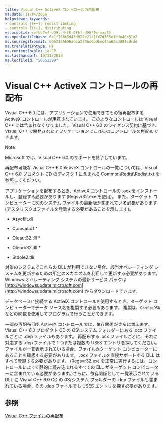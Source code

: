 ```yaml
---
title: Visual C++ ActiveX コントロールの再配布
ms.date: 11/04/2016
helpviewer_keywords:
- controls [C++], redistributing
- controls [C++], distributing
ms.assetid: eefbb7e4-d28c-4c35-98bf-d9540cfaae83
ms.openlocfilehash: 6c1f75665d43d927e21a1fd7d365e1bde46c57a2
ms.sourcegitcommit: 6052185696adca270bc9bdbec45a626dd89cdcdd
ms.translationtype: HT
ms.contentlocale: ja-JP
ms.lasthandoff: 10/31/2018
ms.locfileid: "50551399"
---
```

# <a name="redistributing-visual-c-activex-controls"></a>Visual C++ ActiveX コントロールの再配布

Visual C++ 6.0 には、アプリケーションで使用できてその後再配布する ActiveX コントロールが用意されています。 このようなコントロールは Visual C++ には含まれなくなりました。 Visual C++ 6.0 のライセンス契約に基づき、Visual C++ で開発されたアプリケーションでこれらのコントロールを再配布できます。

> [!NOTE]
>  Microsoft では、Visual C++ 6.0 のサポートを終了しています。

再配布可能な Visual C++ 6.0 ActiveX コントロールの一覧については、Visual C++ 6.0 プロダクト CD のディスク 1 に含まれる Common\Redist\Redist.txt を参照してください。

アプリケーションを配布するとき、ActiveX コントロールの .ocx をインストールし、登録する必要があります (Regsvr32.exe を使用)。 また、ターゲット コンピューターに次のシステム ファイルの最新版が含まれている必要があります (アスタリスクはファイルを登録する必要があることを示します)。

- Asycfilt.dll

- Comcat.dll \*

- Oleaut32.dll \*

- Olepro32.dll \*

- Stdole2.tlb

対象のシステムでこれらの DLL が利用できない場合、該当オペレーティング システムを更新するための所定のメカニズムを利用して更新する必要があります。 Windows オペレーティング システムの最新サービス パックは [http://windowsupdate.microsoft.com](http://windowsupdate.microsoft.com) からダウンロードできます。

データベースに接続する ActiveX コントロールを使用するとき、ターゲット コンピューターでデータ ソース名を複製する必要もあります。 複製は、`ConfigDSN` などの関数を使用してプログラムで行うことができます。

一部の再配布可能 ActiveX コントロールでは、依存関係がさらに増えます。 Visual C++ 6.0 プロダクト CD の OS\システム フォルダーにある .ocx ファイルごとに .dep ファイルもあります。 再配布する .ocx ファイルごとに、それに対応する .dep ファイルで 1 つまたは複数の USES エントリを探してください。 ファイルが一覧表示されている場合、ファイルがターゲット コンピューターにあることを確認する必要があります。 .ocx ファイルを直接サポートする DLL はすべて登録する必要があります。 (Regsvr32.exe を正常に実行するには、コントロールによって静的に読み込まれるすべての DLL がターゲット コンピューターに含まれている必要があります。)さらに、依存関係として一覧表示されている DLL に Visual C++ 6.0 CD の OS/システム フォルダーの .dep ファイルも含まれている場合、その .dep ファイルでも USES エントリを探す必要があります。

## <a name="see-also"></a>参照

[Visual C++ ファイルの再配布](../ide/redistributing-visual-cpp-files.md)